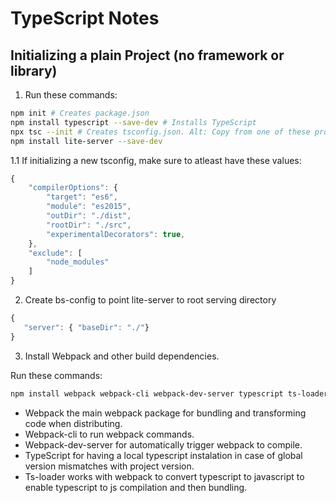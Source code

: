 # TypeScript Notes

## Initializing a plain Project (no framework or library)

1. Run these commands: 
```Bash
npm init # Creates package.json
npm install typescript --save-dev # Installs TypeScript
npx tsc --init # Creates tsconfig.json. Alt: Copy from one of these projects.
npm install lite-server --save-dev
```

1.1 If initializing a new tsconfig, make sure to atleast have these values:

```Javascript
{
	"compilerOptions": {
		"target": "es6",
		"module": "es2015",
		"outDir": "./dist",
		"rootDir": "./src",
		"experimentalDecorators": true,
	},
	"exclude": [
		"node_modules"
	]
}
````

2. Create bs-config to point lite-server to root serving directory
 
 ```Javascript
{
	"server": { "baseDir": "./"}
}
 ````
 
3. Install Webpack and other build dependencies.

Run these commands:
```Bash
npm install webpack webpack-cli webpack-dev-server typescript ts-loader
```

 - Webpack the main webpack package for bundling and transforming code when distributing.
 - Webpack-cli to run webpack commands.
 - Webpack-dev-server for automatically trigger webpack to compile.
 - TypeScript for having a local typescript instalation in case of global version mismatches with project version.
 - Ts-loader works with webpack to convert typescript to javascript to enable typescript to js compilation and then bundling.